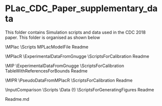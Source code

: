 
# PLac_CDC_Paper_supplementary_data

This folder contains Simulation scripts and data used in the CDC 2018 paper. This folder is  organised as shown below

\MPlac
	\Scripts
     MPLacModelFile
     Readme
        
\MPlacR
    \ExperimentalDataFromGnugge 
    \ScriptsForCalibration
    Readme
    
\MIP
    \ExperimentalDataFromGnugge 
    \ScriptsForCalibration
    TableWithReferencesForBounds
    Readme
    
\MIPR
    \PseudoDataFromMPlacR
    \ScriptsForCalibration
    Readme
    
\InputComparison
    \Scripts
    \Data (!)
    \ScriptsForGeneratingFigures
    Readme

Readme.md
